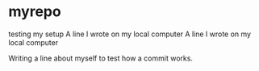 # myrepo
testing my setup
A line I wrote on my local computer
A line I wrote on my local computer

Writing a line about myself to test how a commit works. 
